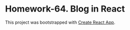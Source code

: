 # Homework-64. Blog in React

This project was bootstrapped with [Create React App](https://github.com/facebook/create-react-app).
